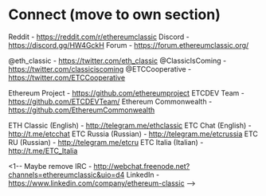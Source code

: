 # Connect (move to own section)
Reddit - https://reddit.com/r/ethereumclassic
Discord - https://discord.gg/HW4GckH
Forum - https://forum.ethereumclassic.org/

@eth_classic - https://twitter.com/eth_classic
@ClassicIsComing - https://twitter.com/classiciscoming
@ETCCooperative - https://twitter.com/ETCCooperative

Ethereum Project - https://github.com/ethereumproject
ETCDEV Team - https://github.com/ETCDEVTeam/
Ethereum Commonwealth - https://github.com/EthereumCommonwealth

ETH Classic (English) - http://telegram.me/ethclassic
ETC Chat (English) - http://t.me/etcchat
ETC Russia (Russian) - http://telegram.me/etcrussia
ETC RU (Russian) - http://telegram.me/etcru
ETC Italia (Italian) - http://t.me/ETC_Italia

<1-- Maybe remove
IRC - http://webchat.freenode.net?channels=ethereumclassic&uio=d4
LinkedIn - https://www.linkedin.com/company/ethereum-classic
-->